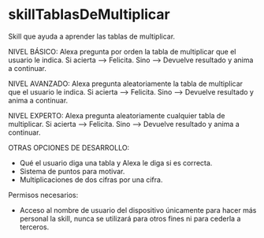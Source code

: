 # skillTablasDeMultiplicar

Skill que ayuda a aprender las tablas de multiplicar.

NIVEL BÁSICO:
  Alexa pregunta por orden la tabla de multiplicar que el usuario le indica.
  Si acierta --> Felicita.
  Sino --> Devuelve resultado y anima a continuar.
  
NIVEL AVANZADO:
  Alexa pregunta aleatoriamente la tabla de multiplicar que el usuario le indica.
  Si acierta --> Felicita.
  Sino --> Devuelve resultado y anima a continuar.
  
NIVEL EXPERTO:
  Alexa pregunta aleatoriamente cualquier tabla de multiplicar.
  Si acierta --> Felicita.
  Sino --> Devuelve resultado y anima a continuar.
  
OTRAS OPCIONES DE DESARROLLO:
  - Qué el usuario diga una tabla y Alexa le diga si es correcta.
  - Sistema de puntos para motivar.
  - Multiplicaciones de dos cifras por una cifra.

Permisos necesarios:
  - Acceso al nombre de usuario del dispositivo únicamente para hacer más personal la skill, nunca se utilizará para otros fines ni para cederla a terceros. 
